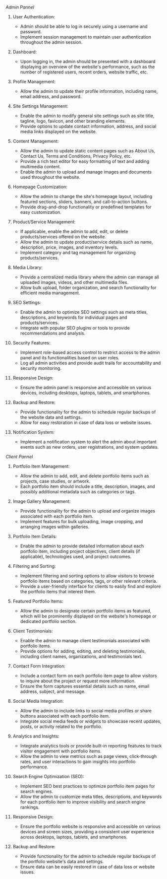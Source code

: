 *Admin Pannel*

1. User Authentication:
   - Admin should be able to log in securely using a username and password.
   - Implement session management to maintain user authentication throughout the admin session.

2. Dashboard:
   - Upon logging in, the admin should be presented with a dashboard displaying an overview of the website's performance, such as the number of registered users, recent orders, website traffic, etc.

3. Profile Management:
   - Allow the admin to update their profile information, including name, email address, and password.

4. Site Settings Management:
   - Enable the admin to modify general site settings such as site title, tagline, logo, favicon, and other branding elements.
   - Provide options to update contact information, address, and social media links displayed on the website.

5. Content Management:
   - Allow the admin to update static content pages such as About Us, Contact Us, Terms and Conditions, Privacy Policy, etc.
   - Provide a rich text editor for easy formatting of text and adding multimedia content.
   - Enable the admin to upload and manage images and documents used throughout the website.

6. Homepage Customization:
   - Allow the admin to change the site's homepage layout, including featured sections, sliders, banners, and call-to-action buttons.
   - Provide drag-and-drop functionality or predefined templates for easy customization.

7. Product/Service Management:
   - If applicable, enable the admin to add, edit, or delete products/services offered on the website.
   - Allow the admin to update product/service details such as name, description, price, images, and inventory levels.
   - Implement category and tag management for organizing products/services.

8. Media Library:
   - Provide a centralized media library where the admin can manage all uploaded images, videos, and other multimedia files.
   - Allow bulk upload, folder organization, and search functionality for efficient media management.

9. SEO Settings:
   - Enable the admin to optimize SEO settings such as meta titles, descriptions, and keywords for individual pages and products/services.
   - Integrate with popular SEO plugins or tools to provide recommendations and analysis.

10. Security Features:
    - Implement role-based access control to restrict access to the admin panel and its functionalities based on user roles.
    - Log all admin activities and provide audit trails for accountability and security monitoring.

11. Responsive Design:
    - Ensure the admin panel is responsive and accessible on various devices, including desktops, laptops, tablets, and smartphones.

12. Backup and Restore:
    - Provide functionality for the admin to schedule regular backups of the website data and settings.
    - Allow for easy restoration in case of data loss or website issues.

13. Notification System:
    - Implement a notification system to alert the admin about important events such as new orders, user registrations, and system updates.






*Client Pannel*

1. Portfolio Item Management:
   - Allow the admin to add, edit, and delete portfolio items such as projects, case studies, or artwork.
   - Each portfolio item should include a title, description, images, and possibly additional metadata such as categories or tags.

2. Image Gallery Management:
   - Provide functionality for the admin to upload and organize images associated with each portfolio item.
   - Implement features for bulk uploading, image cropping, and arranging images within galleries.

3. Portfolio Item Details:
   - Enable the admin to provide detailed information about each portfolio item, including project objectives, client details (if applicable), technologies used, and project outcomes.

4. Filtering and Sorting:
   - Implement filtering and sorting options to allow visitors to browse portfolio items based on categories, tags, or other relevant criteria.
   - Provide a user-friendly interface for clients to easily find and explore the portfolio items that interest them.

5. Featured Portfolio Items:
   - Allow the admin to designate certain portfolio items as featured, which will be prominently displayed on the website's homepage or dedicated portfolio section.

6. Client Testimonials:
   - Enable the admin to manage client testimonials associated with portfolio items.
   - Provide options for adding, editing, and deleting testimonials, including client names, organizations, and testimonials text.

7. Contact Form Integration:
   - Include a contact form on each portfolio item page to allow visitors to inquire about the project or request more information.
   - Ensure the form captures essential details such as name, email address, subject, and message.

8. Social Media Integration:
   - Allow the admin to include links to social media profiles or share buttons associated with each portfolio item.
   - Integrate social media feeds or widgets to showcase recent updates, posts, or activity related to the portfolio.

9. Analytics and Insights:
   - Integrate analytics tools or provide built-in reporting features to track visitor engagement with portfolio items.
   - Allow the admin to view metrics such as page views, click-through rates, and user interactions to gain insights into portfolio performance.

10. Search Engine Optimization (SEO):
    - Implement SEO best practices to optimize portfolio item pages for search engines.
    - Allow the admin to customize meta titles, descriptions, and keywords for each portfolio item to improve visibility and search engine rankings.

11. Responsive Design:
    - Ensure the portfolio website is responsive and accessible on various devices and screen sizes, providing a consistent user experience across desktops, laptops, tablets, and smartphones.

12. Backup and Restore:
    - Provide functionality for the admin to schedule regular backups of the portfolio website's data and settings.
    - Ensure data can be easily restored in case of data loss or website issues.